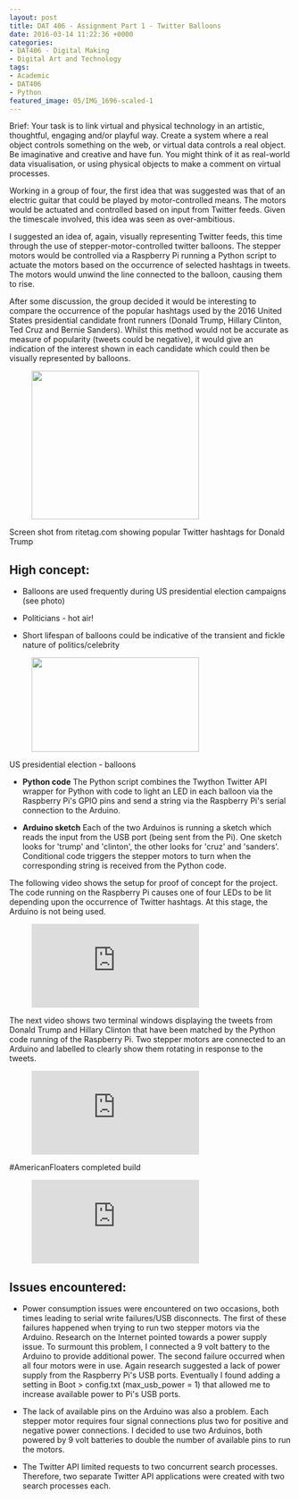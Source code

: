 ```yaml
---
layout: post
title: DAT 406 - Assignment Part 1 - Twitter Balloons
date: 2016-03-14 11:22:36 +0000
categories:
- DAT406 - Digital Making
- Digital Art and Technology
tags:
- Academic
- DAT406
- Python
featured_image: 05/IMG_1696-scaled-1
---
```

Brief: Your task is to link virtual and physical technology in an artistic, thoughtful, engaging and/or playful way. Create a system where a real object controls something on the web, or virtual data controls a real object. Be imaginative and creative and have fun. You might think of it as real-world data visualisation, or using physical objects to make a comment on virtual processes.

Working in a group of four, the first idea that was suggested was that of an electric guitar that could be played by motor-controlled means. The motors would be actuated and controlled based on input from Twitter feeds. Given the timescale involved, this idea was seen as over-ambitious.

I suggested an idea of, again, visually representing Twitter feeds, this time through the use of stepper-motor-controlled twitter balloons. The stepper motors would be controlled via a Raspberry Pi running a Python script to actuate the motors based on the occurrence of selected hashtags in tweets. The motors would unwind the line connected to the balloon, causing them to rise.

After some discussion, the group decided it would be interesting to compare the occurrence of the popular hashtags used by the 2016 United States presidential candidate front runners (Donald Trump, Hillary Clinton, Ted Cruz and Bernie Sanders). Whilst this method would not be accurate as measure of popularity (tweets could be negative), it would give an indication of the interest shown in each candidate which could then be visually represented by balloons.

<figure><a href="{{ site.baseurl }}/wp-content/uploads/2023/05/Rite-Tag-Donald-Trump.jpg"><img src="https://res.cloudinary.com/circleseven/image/upload/q_auto,f_auto/05/Rite-Tag-Donald-Trump" width="300" height="266" alt="" loading="lazy"></a></figure>

Screen shot from ritetag.com showing popular Twitter hashtags for Donald Trump

## High concept:

- Balloons are used frequently during US presidential election campaigns (see photo)

- Politicians - hot air!

- Short lifespan of balloons could be indicative of the transient and fickle nature of politics/celebrity

<figure><a href="{{ site.baseurl }}/wp-content/uploads/2023/05/87818129_151022626.jpg"><img src="https://res.cloudinary.com/circleseven/image/upload/q_auto,f_auto/05/87818129_151022626" width="300" height="169" alt="" loading="lazy"></a></figure>

US presidential election - balloons

- **Python code** The Python script combines the Twython Twitter API wrapper for Python with code to light an LED in each balloon via the Raspberry Pi's GPIO pins and send a string via the Raspberry Pi's serial connection to the Arduino.

- **Arduino sketch** Each of the two Arduinos is running a sketch which reads the input from the USB port (being sent from the Pi). One sketch looks for 'trump' and 'clinton', the other looks for 'cruz' and 'sanders'. Conditional code triggers the stepper motors to turn when the corresponding string is received from the Python code.

The following video shows the setup for proof of concept for the project. The code running on the Raspberry Pi causes one of four LEDs to be lit depending upon the occurrence of Twitter hashtags. At this stage, the Arduino is not being used.

<figure>
<div class="embed-container">
<iframe src="https://www.youtube.com/embed/Nl4wgFlQfhU" frameborder="0" allow="accelerometer; autoplay; clipboard-write; encrypted-media; gyroscope; picture-in-picture" allowfullscreen></iframe>
</div>
</figure>

The next video shows two terminal windows displaying the tweets from Donald Trump and Hillary Clinton that have been matched by the Python code running of the Raspberry Pi. Two stepper motors are connected to an Arduino and labelled to clearly show them rotating in response to the tweets.

<figure>
<div class="embed-container">
<iframe src="https://www.youtube.com/embed/StY8G-A0jS0" frameborder="0" allow="accelerometer; autoplay; clipboard-write; encrypted-media; gyroscope; picture-in-picture" allowfullscreen></iframe>
</div>
</figure>

#AmericanFloaters completed build

<figure>
<div class="embed-container">
<iframe src="https://www.youtube.com/embed/IdDz_dOa3qU" frameborder="0" allow="accelerometer; autoplay; clipboard-write; encrypted-media; gyroscope; picture-in-picture" allowfullscreen></iframe>
</div>
</figure>

## Issues encountered:

- Power consumption issues were encountered on two occasions, both times leading to serial write failures/USB disconnects. The first of these failures happened when trying to run two stepper motors via the Arduino. Research on the Internet pointed towards a power supply issue. To surmount this problem, I connected a 9 volt battery to the Arduino to provide additional power. The second failure occurred when all four motors were in use. Again research suggested a lack of power supply from the Raspberry Pi's USB ports. Eventually I found adding a setting in Boot &gt; config.txt (max_usb_power = 1) that allowed me to increase available power to Pi's USB ports.

- The lack of available pins on the Arduino was also a problem. Each stepper motor requires four signal connections plus two for positive and negative power connections. I decided to use two Arduinos, both powered by 9 volt batteries to double the number of available pins to run the motors.

- The Twitter API limited requests to two concurrent search processes. Therefore, two separate Twitter API applications were created with two search processes each.

